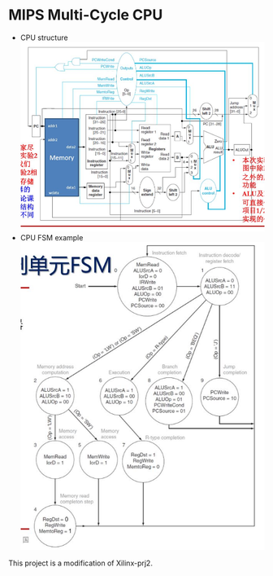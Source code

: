# MIPS Multi-Cycle CPU

- CPU structure
![](structure.jpg)
- CPU FSM example
![](exampleFSM.jpg)

This project is a modification of Xilinx-prj2. 
